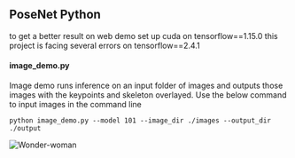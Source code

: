 ## PoseNet Python

to get a better result on web demo set up cuda on tensorflow==1.15.0
this project is facing several errors on tensorflow==2.4.1
#### image_demo.py 

Image demo runs inference on an input folder of images and outputs those images with the keypoints and skeleton overlayed.
Use the below command to input images in the command line

`python image_demo.py --model 101 --image_dir ./images --output_dir ./output`


![Wonder-woman](https://user-images.githubusercontent.com/48823353/119092730-69b92200-ba2c-11eb-9ff7-04e6370f89f7.jpg)


